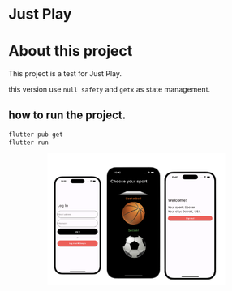 # Just Play

# About this project

This project is a test for Just Play.

this version use `null safety` and `getx` as state management.

## how to run the project.

```shell
flutter pub get
flutter run
```

<p align="center">
  <img src="images/mock.png" width="350" title="just play">
</p>
